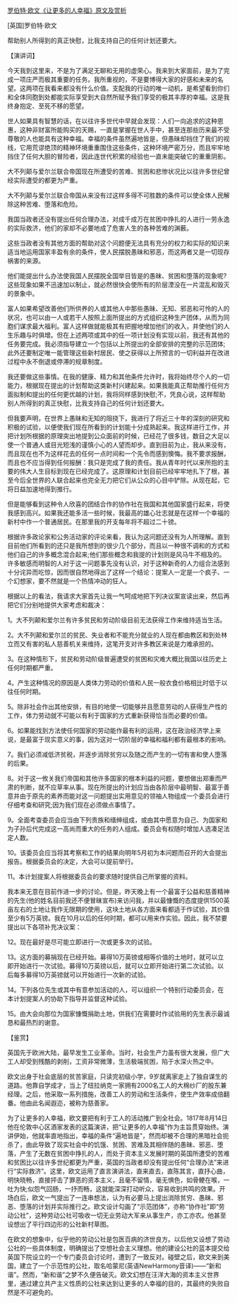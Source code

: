 [罗伯特·欧文《让更多的人幸福》原文及赏析](https://www.vrrw.net/wx/14563.html)

[英国]罗伯特·欧文

帮助别人所得到的真正快慰，比我支持自己的任何计划还要大。

【演讲词】

今天我到这里来，不是为了满足无聊和无用的虚荣心。我来到大家面前，是为了完成一项庄严而极其重要的任务。我所重视的，不是要博得大家的好感和未来的名望。这两项在我看来都没有什么价值。支配我的行动的唯一动机，是希望看到你们和全体同胞到处都能实际享受到大自然所赋予我们享受的极其丰厚的幸福。这是我终身抱定、至死不移的愿望。

世人如果具有智慧的话，在以往许多世代中早就会发现：人们一向追求的这种恩惠，这种非财富所能购买的天赐，一直是掌握在世人手中，甚至连那些历来最不受尊敬的人也能具有这种幸福。幸福的条件虽然遍地皆是，但愚昧却挡住了我们的视线，它用荒谬绝顶的精神环境重重围住这些条件，这种环境严密万分，而且牢牢地挡住了任何大胆的冒险者，因此连世代积累的经验也一直未能突破它的重重阴影。

大不列颠与爱尔兰联合帝国现在所遭受的苦难、贫困和悲惨状况比以往许多世纪曾经实际遭受的都更为严重。

大不列颠与爱尔兰联合帝国从来没有过这样多得不可胜数的条件可以使全体人民解除这种苦难、堕落和危险。

我国当政者还没有提出任何合理办法，对成千成万在贫困中挣扎的人进行一劳永逸的实际救济，他们的家却不必要地成了危害人生的各种苦难的渊薮。

这些当政者没有其他方面的帮助对这个问题便无法具有充分的权力和实际的知识来适当地运用国家丰盈有余的条件，使人民摆脱愚昧和邪恶，而这两者又是一切现存祸害的来源。

他们能提出什么办法使我国人民摆脱全国举目皆是的愚昧、贫困和堕落的现象呢?这些现象如果不迅速加以制止，就必然很快会使所有的阶层湮没在一片混乱和毁灭的景象中。

富人如果希望改善他们所供养的人或其他人中那些愚昧、无知、邪恶和可怜的人的状况，也可以由一人或若干人按照上面所提出的方式组织这种生产团体，从而为同胞们谋求最大福利。富人这样做就能极其有把握地增加他们的收入，并使他们的人生乐趣与时俱增。但在上述两项或其中的任一项计划没有实现以前，我还有其他的任务要完成。我必须指导建立一个包括以上所提出的全部安排的完整的示范团体;此外还要制定唯一能管理这些新村居民、使之获得以上所预言的一切利益并在改进过程中永不倒退或停滞的规章制度。

我还要做这些事情。在我的健康、精力和其他条件允许时，我将始终尽个人的一切能力，根据现在提出的计划帮助这类新村兴建起来。如果我能真正帮助推行任何方面拟制和提出的任何更优越的计划，我将同样感到快慰;不，凭良心说，这样帮助别人所得到的真正快慰，比我支持自己的任何计划还要大。

但我要声明，在世界上愚昧和无知的阻挠下，我进行了将近三十年的深刻的研究和积极的试验，以便使我们现在所看到的计划能十分成熟起来。我这样进行工作，并把计划所根据的原理突出地提到公众面前的时候，已经花了很多钱，数目之大足以使一个普通人或目光短浅的谨慎小心的人望而却步。直到目前为止，我从来没有，而且现在也不为这样花去的任何一点时间和一个先令而感到懊悔。我不要求报酬，而且也不应当得到任何报酬：我只是完成了我的责任。我从青年时代以来所抱的主要的伟大人生目标到现在已经完成了。这原理和计划目前已经牢牢地扎下了根，甚至今后全世界的人联合起来也完全无力把它们从公众的心目中铲除。从现在起，它将日益加速地得到推行。

但是能够看到这种令人欣喜的团结合作的协作社在我国和其他国家盛行起来，将使我感到高兴。如果我还能多活一些时候，我最高的雄心壮志就是在这样一个幸福的新村中作一个普通居民。在那里我的开支每年将不超过二十镑。

根据许多政论家和公务活动家的评论来看，我认为这问题还没有为人所理解。直到目前他们所看到的还只是我所想到的很少几个部分，而且以一种很不调和的方式和他们自己的许多概念混合起来;他们那些概念和我提的计划则是风马牛不相及的。许多敏感而明智的人对于这一问题事先没有认识，对于这种新奇的人力组合法感到十分诧异而吃惊，因而很自然地得出了这样一个结论：提案人一定是一个疯子、一个幻想家，要不然就是一个热情冲动的狂人。



根据以上的看法，我请求大家首先让我一气呵成地把下列决议案宣读出来，然后再把它们分别地提供大家考虑和裁决：

1。大不列颠和爱尔兰有许多贫民和劳动阶级目前无法获得工作来维持适当生活。

2。大不列颠和爱尔兰的贫民、失业者和不能充分就业的人现在都由教区和到处林立而又有害的私人慈善机关来维持，这笔开支对许多教区来说是力难承担的。

3。在这种情形下，贫民和劳动阶级普遍遭受的贫困和灾难大概比我国以往历史上任何时期都严重。

4。产生这种情况的原因是人类体力劳动的价值和人民一般衣食价格相比时低于以往任何时期。

5。除非社会作出其他安排，有目的地使一切能够并且愿意劳动的人获得生产性的工作，体力劳动就不可能以有利于国家的方式重新获得恰当而必要的价值。

6。如果能找到方法使任何国家的劳动能作最有利的运用，这在政治经济学上来说，是最富于现实意义的事，因为这对一切阶层的幸福和福利都有最根本的影响。

7。我们必须减低济贫税，并逐步消除贫穷以及随之而产生的一切有害和使人堕落的后果。

8。对于这一攸关我们帝国和其他许多国家的根本利益的问题，要想做出郑重而严肃的判断，就不应草率从事。现在所提出的计划应当由各阶层中最明智、最富于善意并由于原先的素养而能对这一问题提出实用意见的领袖人物组成一个委员会进行仔细考查和研究;因为我们现在必须做点事情了。

9。全面考查委员会应当由下列贵族和缙绅组成，或由其中愿意为自己、为国家和为子孙后代完成这一高尚而重大的任务的人组成。委员会有权随时增加人选凑足法定人数。

10。该委员会应当将其考察和工作的结果向明年5月初为本问题而召开的大会提出报告。根据委员会的决定，大会可以提前举行。

11。本计划提案人将根据委员会的要求随时提供自己所掌握的资料。

我本来无意在目前作进一步的讨论。但是，昨天晚上有一个最富于公益和慈善精神的先生(他的姓名目前我还不便冒昧宣布)来访问我，并以最慷慨的态度提供1500英亩左右的土地让我作无限期的使用，这块土地从各方面来看都适于作试验，其价值至少有5万英镑。我在10月以后的任何时期，都可以用来作实验。因此，我不禁要提出以下各项补充决议案：

12。现在最好是尽可能立即进行一次或更多次的试验。

13。这方面的募捐现在已经开始。募得10万英镑或相等价值的土地时，就可以立即开始进行一次试验。募得10万英镑以后，就可以立即开始进行第二次试验。以后每多募得10万英镑就可以开始进行一次新的试验。

14。下列各位先生或其中有意参加活动的人，可以组织一个特别行动委员会，在本计划提案人的协助下指导并监督这种试验。

15。由大会向那位为国家慷慨捐助土地，供我们在需要时作试验用的先生表示最诚恳和最热烈的谢意。

【鉴赏】

英国先于欧洲大陆，最早发生工业革命。当时，社会生产力虽有很大发展，但广大工人却受到残酷的剥削，工资非常微薄，生活极端贫困，陷于水深火热之中。

欧文出身于社会底层的贫苦家庭，只读完初级小学，9岁就离家走上了独自谋生的道路。他靠自学成才，当上了纽拉纳克一家拥有2000名工人的大棉纱厂的股东兼经理。之后，他采取一系列措施，改善工人的劳动和生活条件，使生产效率成倍翻番。他由此名闻遐迩，被称为慈善家。

为了让更多的人幸福，欧文要把有利于工人的活动推广到全社会。1817年8月14日他在伦敦中心区酒家发表的这篇演讲，把“让更多的人幸福”作为主旨贯穿始终。演讲伊始，他就率直地指出，幸福的条件“遍地皆是”，然而却被不合理的黑暗社会扼杀了，由此导致了现实社会中的饥饿、贫困、苦难及其相伴随的愚昧、邪恶、堕落，产生了无数在贫困中挣扎的人，而处于资本主义发展时期的英国所遭受的苦难和贫困比以往许多世纪都更为严重，英国的当政者却没有提出任何“合理办法”来进行“实际救济”。这里，欧文运用了直言演讲法，直来直去，直陈其言，直抒心曲，明快晓畅，直接抨击了罪恶的资本主义，且毫不留情，毫无惧色，如骨鲠在喉，一吐为快;似怨气回肠，一抒而畅，这就能深深打动听众，容易收到共鸣的效果。开场白后，欧文一气提出了一连串想法，认为有必要马上提出消除贫穷、愚昧、邪恶、堕落的计划并实际推行之。欧文设计勾画了“示范团体”，亦称“协作社”即“劳动公社”，这种劳动公社可吸收一切无业劳动大军来从事生产，亦工亦农。他甚至设想出了平行四边形的公社新村草图。

在欧文的想象中，似乎他的劳动公社是包医百病的济世良方。以后他又设想了劳动公社的一些具体制度，明确提出了空想社会主义理想。他的建设公社的蓝本提交给英国下院设立的一个专门委员会讨论时，遭到了一致反对。碰壁之后，欧文来到美国，建立了一个示范性的公社，取名哈蒙尼(英语NewHarmony音译)——“新和谐”。然而，“新和谐”之梦不久便告破灭。欧文幻想在汪洋大海的资本主义世界里，通过建立共产主义性质的公社来达到让更多的人幸福的目的，其最终的失败自然是不可避免的。

